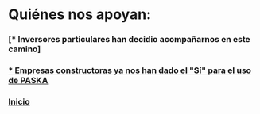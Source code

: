 # Quiénes nos apoyan:

### [* Inversores particulares han decidio acompañarnos en este camino] 



### [* Empresas constructoras ya nos han dado el "Sí" para el uso de PASKA](/.CartasIntencion.md)



### [Inicio](./README.md)
